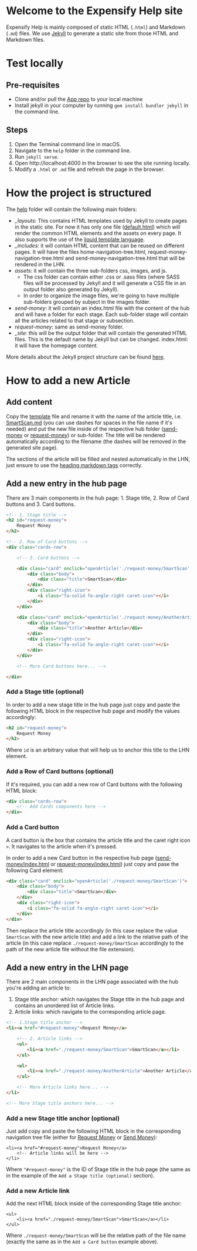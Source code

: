 # Welcome to the Expensify Help site

Expensify Help is mainly composed of static HTML (`.html`) and Markdown (`.md`) files. We use [Jekyll](https://jekyllrb.com/) to generate a static site from those HTML and Markdown files.

# Test locally

## Pre-requisites

- Clone and/or pull the [App repo](https://github.com/Expensify/App) to your local machine
- Install jekyll in your computer by running `gem install bundler jekyll` in the command line.

## Steps

1. Open the Terminal command line in macOS.
2. Navigate to the `help` folder in the command line.
3. Run `jekyll serve`.
4. Open http://localhost:4000 in the browser to see the site running locally.
5. Modify a `.html` or `.md` file and refresh the page in the browser.

# How the project is structured

The [help](https://github.com/Expensify/App/tree/e6cea38ef22f83ae4730a34a9281d8962388dff8/help) folder will contain the following main folders:
- *_layouts*: This contains HTML templates used by Jekyll to create pages in the static site. For now it has only one file ([default.html](https://github.com/Expensify/App/blob/e6cea38ef22f83ae4730a34a9281d8962388dff8/help/_layouts/default.html)) which will render the common HTML elements and the assets on every page. It also supports the use of the [liquid template language](https://shopify.github.io/liquid/).
- *_includes*: it will contain HTML content that can be reused on different pages. It will have the files home-navigation-tree.html, request-money-navigation-tree.html and  send-money-navigation-tree.html that will be rendered in the LHN.
- *assets*: it will contain the three sub-folders css, images, and js.
  - The css folder can contain either .css or .sass files (where SASS files will be processed by Jekyll and it will generate a CSS file in an output folder also generated by Jekyll).
  -  In order to organize the image files, we're going to have multiple sub-folders grouped by subject in the images folder.
- *send-money*: it will contain an index.html file with the content of the hub and will have a folder for each stage. Each sub-folder stage will contain all the articles related to that stage or subsection.
- *request-money*: same as send-money folder.
- *_site*: this will be the output folder that will contain the generated HTML files. This is the default name by Jekyll but can be changed.
index.html: it will have the homepage content.

More details about the Jekyll project structure can be found [here](https://jekyllrb.com/docs/structure/).

# How to add a new Article

## Add content

Copy the [template](https://github.com/Expensify/App/blob/e6cea38ef22f83ae4730a34a9281d8962388dff8/help/TEMPLATE.md) file and rename it with the name of the article title, i.e. [SmartScan.md](https://github.com/Expensify/App/blob/e6cea38ef22f83ae4730a34a9281d8962388dff8/help/articles/request-money/request-money/SmartScan.md) (you can use dashes for spaces in the file name if it's needed) and put the new file inside of the respective hub folder ([send-money](https://github.com/Expensify/App/tree/e6cea38ef22f83ae4730a34a9281d8962388dff8/help/articles/send-money) or [request-money](https://github.com/Expensify/App/tree/e6cea38ef22f83ae4730a34a9281d8962388dff8/help/articles/request-money)) or sub-folder. The title will be rendered automatically according to the filename (the dashes will be removed in the generated site page).

The sections of the article will be filled and nested automatically in the LHN, just ensure to use the [heading markdown tags](https://www.markdownguide.org/cheat-sheet/) correctly.

## Add a new entry in the hub page

There are 3 main components in the hub page: 1. Stage title, 2. Row of Card buttons and 3. Card buttons.

```html
<!-- 1. Stage title -->
<h2 id="request-money">
    Request Money
</h2>

<!-- 2. Row of Card buttons -->
<div class="cards-row">

    <!-- 3. Card buttons -->

    <div class="card" onclick="openArticle('./request-money/SmartScan')">
        <div class="body">
            <div class="title">SmartScan</div>
        </div>
        <div class="right-icon">
            <i class="fa-solid fa-angle-right caret-icon"></i>
        </div>
    </div>

    <div class="card" onclick="openArticle('./request-money/AnotherArticle')">
        <div class="body">
            <div class="title">Another Article</div>
        </div>
        <div class="right-icon">
            <i class="fa-solid fa-angle-right caret-icon"></i>
        </div>
    </div>

    <!-- More Card buttons here... -->

</div>
```
### Add a Stage title (optional)

In order to add a new stage title in the hub page just copy and paste the following HTML block in the respective hub page and modify the values accordingly:

```html
<h2 id="request-money">
    Request Money
</h2>
```

Where `id` is an arbitrary value that will help us to anchor this title to the LHN element.

### Add a Row of Card buttons (optional)

If it's required, you can add a new row of Card buttons with the following HTML block:

```html
<div class="cards-row">
    <!-- Add Cards components here -->
</div>
```

### Add a Card button

A card button is the box that contains the article title and the caret right icon `>`. It navigates to the article when it's pressed.

In order to add a new Card button in the respective hub page ([send-money/index.html](https://github.com/Expensify/App/blob/e6cea38ef22f83ae4730a34a9281d8962388dff8/help/articles/send-money/index.html) or [request-money/index.html](https://github.com/Expensify/App/blob/e6cea38ef22f83ae4730a34a9281d8962388dff8/help/articles/request-money/index.html)) just copy and pase the following Card element:

```html
<div class="card" onclick="openArticle('./request-money/SmartScan')">
    <div class="body">
        <div class="title">SmartScan</div>
    </div>
    <div class="right-icon">
        <i class="fa-solid fa-angle-right caret-icon"></i>
    </div>
</div>
```

Then replace the article title accordingly (in this case replace the value `SmartScan` with the new article title) and add a link to the relative path of the article (in this case replace `./request-money/SmartScan` accordingly to the path of the new article file without the file extension).

## Add a new entry in the LHN page

There are 2 main components in the LHN page associated with the hub you're adding an article to:
  1. Stage title anchor: which navigates the Stage title in the hub page and contains an unordered list of Article links.
  2. Article links: which navigate to the corresponding article page.

```html
<!-- 1.Stage title anchor -->
<li><a href="#request-money">Request Money</a>

    <!-- 2. Article links -->
    <ul>
        <li><a href="./request-money/SmartScan">SmartScan</a></li>
    </ul>

    <ul>
        <li><a href="./request-money/AnotherArticle">Another Article</a></li>
    </ul>

    <!-- More Article links here... -->
</li>

<!-- More Stage title anchors here... -->
```

### Add a new Stage title anchor (optional)

Just add copy and paste the following HTML block in the corresponding navigation tree file (either for [Request Money](https://github.com/Expensify/App/blob/e6cea38ef22f83ae4730a34a9281d8962388dff8/help/_includes/request-money-navigation-tree.html) or [Send Money](https://github.com/Expensify/App/blob/e6cea38ef22f83ae4730a34a9281d8962388dff8/help/_includes/send-money-navigation-tree.html)):

```
<li><a href="#request-money">Request Money</a>
    <!-- Article links will be here -->
</li>
```

Where `"#request-money"` is the ID of Stage title in the hub page (the same as in the example of the `Add a Stage title (optional)` section).

### Add a new Article link

Add the next HTML block inside of the corresponding Stage title anchor:

```
<ul>
    <li><a href="./request-money/SmartScan">SmartScan</a></li>
</ul>
```

Where `./request-money/SmartScan` will be the relative path of the file name (exactly the same as in the `Add a Card button` example above).
